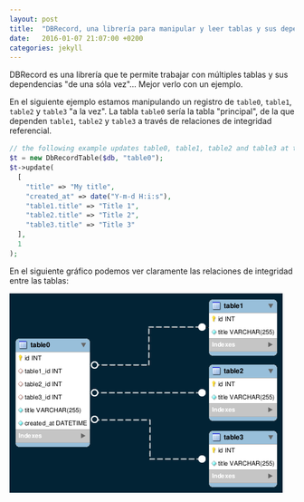 ```yaml
---
layout: post
title:  "DBRecord, una librería para manipular y leer tablas y sus dependencias"
date:   2016-01-07 21:07:00 +0200
categories: jekyll
---
```


DBRecord es una librería que te permite trabajar con múltiples tablas y sus dependencias "de una sóla vez"... Mejor verlo con un ejemplo.

En el siguiente ejemplo estamos manipulando un registro de `table0`, `table1`, `table2` y `table3` "a la vez". La tabla `table0` sería la tabla "principal", de la que dependen `table1`, `table2` y `table3` a través de relaciones de integridad referencial.
```php
// the following example updates table0, table1, table2 and table3 at the same time
$t = new DbRecordTable($db, "table0");
$t->update(
  [
    "title" => "My title",
    "created_at" => date("Y-m-d H:i:s"),
    "table1.title" => "Title 1",
    "table2.title" => "Title 2",
    "table3.title" => "Title 3"
  ],
  1
);
```
En el siguiente gráfico podemos ver claramente las relaciones de integridad entre las tablas:

![image](/assets/db-record1.png)

